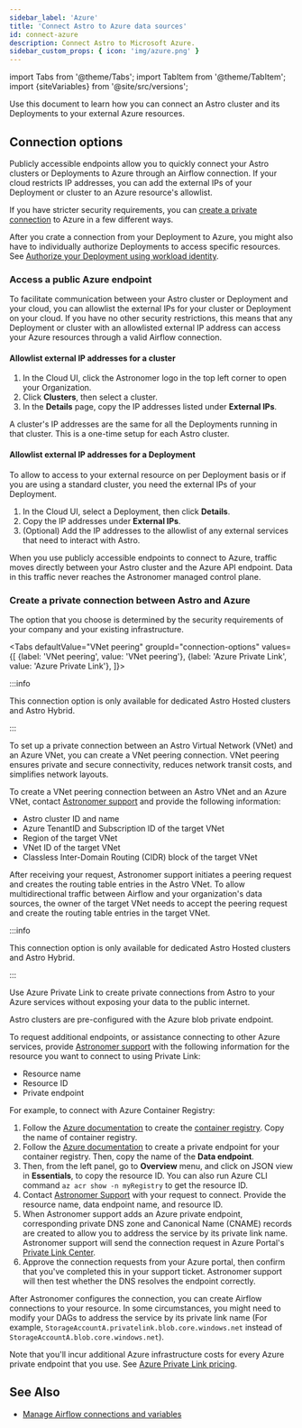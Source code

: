```yaml
---
sidebar_label: 'Azure'
title: 'Connect Astro to Azure data sources'
id: connect-azure
description: Connect Astro to Microsoft Azure.
sidebar_custom_props: { icon: 'img/azure.png' }
---
```


import Tabs from '@theme/Tabs';
import TabItem from '@theme/TabItem';
import {siteVariables} from '@site/src/versions';

Use this document to learn how you can connect an Astro cluster and its Deployments to your external Azure resources.

## Connection options

Publicly accessible endpoints allow you to quickly connect your Astro clusters or Deployments to Azure through an Airflow connection. If your cloud restricts IP addresses, you can add the external IPs of your Deployment or cluster to an Azure resource's allowlist. 

If you have stricter security requirements, you can [create a private connection](#create-a-private-connection-between-astro-and-azure) to Azure in a few different ways.

After you crate a connection from your Deployment to Azure, you might also have to individually authorize Deployments to access specific resources. See [Authorize your Deployment using workload identity](authorize-deployments-to-your-cloud.md#azure).

### Access a public Azure endpoint

To facilitate communication between your Astro cluster or Deployment and your cloud, you can allowlist the external IPs for your cluster or Deployment on your cloud. If you have no other security restrictions, this means that any Deployment or cluster with an allowlisted external IP address can access your Azure resources through a valid Airflow connection.

#### Allowlist external IP addresses for a cluster

1. In the Cloud UI, click the Astronomer logo in the top left corner to open your Organization.
2. Click **Clusters**, then select a cluster.
3. In the **Details** page, copy the IP addresses listed under **External IPs**.

A cluster's IP addresses are the same for all the Deployments running in that cluster. This is a one-time setup for each Astro cluster.

#### Allowlist external IP addresses for a Deployment

To allow to access to your external resource on per Deployment basis or if you are using a standard cluster, you need the external IPs of your Deployment.

1. In the Cloud UI, select a Deployment, then click **Details**.
2. Copy the IP addresses under **External IPs**.
3. (Optional) Add the IP addresses to the allowlist of any external services that need to interact with Astro.

When you use publicly accessible endpoints to connect to Azure, traffic moves directly between your Astro cluster and the Azure API endpoint. Data in this traffic never reaches the Astronomer managed control plane.

### Create a private connection between Astro and Azure

The option that you choose is determined by the security requirements of your company and your existing infrastructure.

<Tabs
    defaultValue="VNet peering"
    groupId="connection-options"
    values={[
        {label: 'VNet peering', value: 'VNet peering'},
        {label: 'Azure Private Link', value: 'Azure Private Link'},
    ]}>

<TabItem value="VNet peering">

:::info 

This connection option is only available for dedicated Astro Hosted clusters and Astro Hybrid.

:::

To set up a private connection between an Astro Virtual Network (VNet) and an Azure VNet, you can create a VNet peering connection. VNet peering ensures private and secure connectivity, reduces network transit costs, and simplifies network layouts.

To create a VNet peering connection between an Astro VNet and an Azure VNet, contact [Astronomer support](https://cloud.astronomer.io/support) and provide the following information:

- Astro cluster ID and name
- Azure TenantID and Subscription ID of the target VNet
- Region of the target VNet
- VNet ID of the target VNet
- Classless Inter-Domain Routing (CIDR) block of the target VNet

After receiving your request, Astronomer support initiates a peering request and creates the routing table entries in the Astro VNet. To allow multidirectional traffic between Airflow and your organization's data sources, the owner of the target VNet needs to accept the peering request and create the routing table entries in the target VNet.

</TabItem>

<TabItem value="Azure Private Link">

:::info 

This connection option is only available for dedicated Astro Hosted clusters and Astro Hybrid.

:::

Use Azure Private Link to create private connections from Astro to your Azure services without exposing your data to the public internet.

Astro clusters are pre-configured with the Azure blob private endpoint.

To request additional endpoints, or assistance connecting to other Azure services, provide [Astronomer support](https://cloud.astronomer.io/support) with the following information for the resource you want to connect to using Private Link:

- Resource name
- Resource ID
- Private endpoint

For example, to connect with Azure Container Registry:

1. Follow the [Azure documentation](https://learn.microsoft.com/en-us/azure/container-registry/container-registry-get-started-portal?tabs=azure-cli) to create the [container registry](https://portal.azure.com/#create/Microsoft.ContainerRegistry). Copy the name of container registry.
2. Follow the [Azure documentation](https://learn.microsoft.com/en-us/azure/container-registry/container-registry-private-link#create-a-private-endpoint---new-registry) to create a private endpoint for your container registry. Then, copy the name of the **Data endpoint**.
3. Then, from the left panel, go to **Overview** menu, and click on JSON view in **Essentials**, to copy the resource ID. You can also run Azure CLI command `az acr show -n myRegistry` to get the resource ID.
4. Contact [Astronomer Support](https://cloud.astronomer.io/support) with your request to connect. Provide the resource name, data endpoint name, and resource ID.
5. When Astronomer support adds an Azure private endpoint, corresponding private DNS zone and Canonical Name (CNAME) records are created to allow you to address the service by its private link name. Astronomer support will send the connection request in Azure Portal's [Private Link Center](https://portal.azure.com/#view/Microsoft_Azure_Network/PrivateLinkCenterBlade/~/pendingconnections). 
6. Approve the connection requests from your Azure portal, then confirm that you've completed this in your support ticket. Astronomer support will then test whether the DNS resolves the endpoint correctly.

After Astronomer configures the connection, you can create Airflow connections to your resource. In some circumstances, you might need to modify your DAGs to address the service by its private link name (For example, `StorageAccountA.privatelink.blob.core.windows.net` instead of `StorageAccountA.blob.core.windows.net`).

Note that you'll incur additional Azure infrastructure costs for every Azure private endpoint that you use. See [Azure Private Link pricing](https://azure.microsoft.com/en-us/pricing/details/private-link/).

</TabItem>

</Tabs>

## See Also

- [Manage Airflow connections and variables](manage-connections-variables.md)